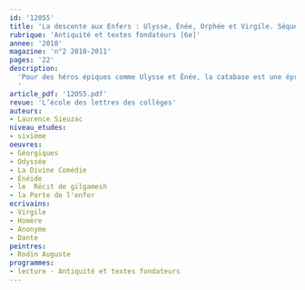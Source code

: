 ```yaml
---
id: '12055'
title: 'La descente aux Enfers : Ulysse, Énée, Orphée et Virgile. Séquence '
rubrique: 'Antiquité et textes fondateurs [6e]'
annee: '2010'
magazine: 'n°2 2010-2011'
pages: '22'
description: 
  'Pour des héros épiques comme Ulysse et Énée, la catabase est une épreuve initiatique, un voyage spirituel mais aussi une quête intérieure, à la fois retour dans le passé et projection dans l’avenir. Les extraits de « L’Odyssée », de « L’Énéide », des « Géorgiques » et de « La Divine Comédie » sur lesquels s’appuie cet article donnent différentes définitions des Enfers. En effet, dans la mythologie gréco-latine, ils représentent le royaume des morts gouverné par Hadès et Perséphone (Pluton et Proserpine), alors que, dans la religion chrétienne, l’Enfer désigne le lieu où sont châtiés les damnés et s’oppose au Paradis. Cette étude peut suivre celle du « Récit de Gilgamesh » et réactiver ainsi les notions fondamentales de mythe, d’épopée ou de héros épique. En maîtrise de la langue, il traite des substituts, notamment des épithètes homériques, et des compléments circonstanciels de temps et de lieu. Dans le cadre de l’histoire des arts, il analyse, en parallèle avec le texte de Dante, la « Porte de l’Enfer » d’Auguste Rodin.
  '
article_pdf: '12055.pdf'
revue: 'L’école des lettres des collèges'
auteurs:
- Laurence Sieuzac
niveau_etudes:
- sixième
oeuvres:
- Géorgiques
- Odyssée
- La Divine Comédie
- Énéide
- le  Récit de gilgamesh
- la Porte de l'enfer
ecrivains:
- Virgile
- Homère
- Anonyme
- Dante
peintres:
- Rodin Auguste
programmes:
- lecture - Antiquité et textes fondateurs
---
```

